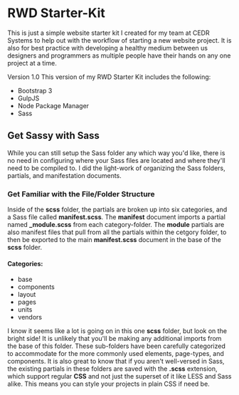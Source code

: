 # RWD Starter-Kit

This is just a simple website starter kit I created for my team at CEDR Systems to help out with the workflow of starting a new website project. It is also for best practice with developing a healthy medium between us designers and programmers as multiple people have their hands on any one project at a time.

Version 1.0
This version of my RWD Starter Kit includes the following:
* Bootstrap 3
* GulpJS
* Node Package Manager
* Sass

## Get Sassy with Sass

While you can still setup the Sass folder any which way you'd like, there is no need in configuring where your Sass files are located and where they'll need to be compiled to. I did the light-work of organizing the Sass folders, partials, and manifestation documents.

### Get Familiar with the File/Folder Structure
Inside of the **scss** folder, the partials are broken up into six categories, and a Sass file called **manifest.scss**. The **manifest** document imports a partial named **_module.scss** from each category-folder. The **module** partials are also manifest files that pull from all the partials within the cetgory folder, to then be exported to the main **manifest.scss** document in the base of the **scss** folder.
#### Categories:
* base
* components
* layout
* pages
* units
* vendors

I know it seems like a lot is going on in this one **scss** folder, but look on the bright side! It is unlikely that you'll be making any additional imports from the base of this folder. These sub-folders have been carefully categorized to accommodate for the more commonly used elements, page-types, and components. It is also great to know that if you aren't well-versed in Sass, the existing partials in these folders are saved with the **.scss** extension, which support regular **CSS** and not just the superset of it like LESS and Sass alike. This means you can style your projects in plain CSS if need be.